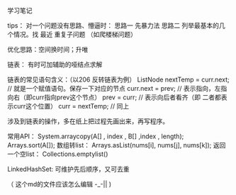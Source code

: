 学习笔记

tips：
对一个问题没有思路、懵逼时：
思路一 先暴力法
思路二 列举最基本的几个情况。找 最近 重复子问题 （如爬楼梯问题）

优化思路：空间换时间；升唯


链表：
有时可加辅助的哑结点求解

链表的常见语句含义：（以206 反转链表为例）
  ListNode nextTemp = curr.next; // 就是一个赋值语句。保存一下对应的节点
  curr.next = prev; 		         // 表示指向，左指向右（即curr指向prev这个节点）
  prev = curr;		               // 表示向后者看齐（即 二者都表示curr这个位置）
  curr = nextTemp;		           // 同上
  
  涉及到链表的操作，多在纸上把过程先画出来，再写程序。
 

常用API：
  System.arraycopy(A[] , index , B[] ,index , length);
  Arrays.sort(A[]);
  数组转list：
  Arrays.asList(nums[i], nums[j], nums[k]);
  返回一个空list：
  Collections.emptylist()
  
  LinkedHashSet:
  可维护先后顺序，又可去重
  
  （ 这个md的文件应该怎么编辑 -_-|| )
